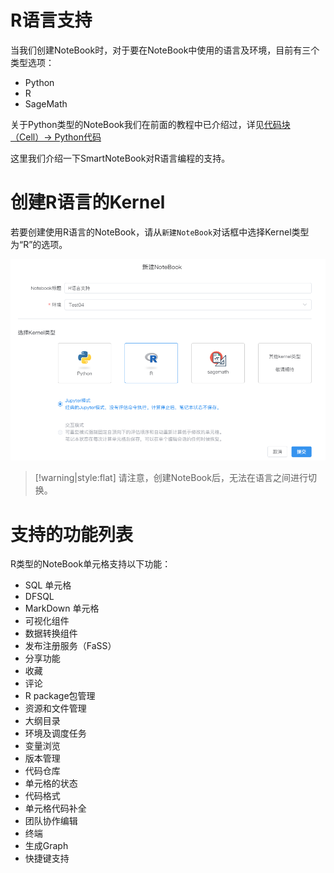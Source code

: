 # R语言支持

当我们创建NoteBook时，对于要在NoteBook中使用的语言及环境，目前有三个类型选项：
- Python
- R
- SageMath

关于Python类型的NoteBook我们在前面的教程中已介绍过，详见<a href="./Cell.md" title="代码块（Cell）">代码块（Cell）-> Python代码</a>

这里我们介绍一下SmartNoteBook对R语言编程的支持。


# 创建R语言的Kernel

若要创建使用R语言的NoteBook，请从`新建NoteBook`对话框中选择Kernel类型为“R”的选项。

![picture 1](../images/R%E8%AF%AD%E8%A8%80%E6%94%AF%E6%8C%81kernel.png)  


> [!warning|style:flat]
> 请注意，创建NoteBook后，无法在语言之间进行切换。


# 支持的功能列表

R类型的NoteBook单元格支持以下功能：

- SQL 单元格
- DFSQL
- MarkDown 单元格
- 可视化组件
- 数据转换组件
- 发布注册服务（FaSS）
- 分享功能
- 收藏
- 评论
- R package包管理
- 资源和文件管理
- 大纲目录
- 环境及调度任务
- 变量浏览
- 版本管理
- 代码仓库
- 单元格的状态
- 代码格式
- 单元格代码补全
- 团队协作编辑
- 终端
- 生成Graph
- 快捷键支持